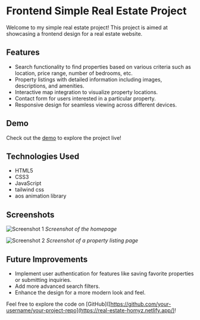# Frontend Simple Real Estate Project

Welcome to my simple real estate project! This project is aimed at showcasing a frontend design for a real estate website.

## Features

- Search functionality to find properties based on various criteria such as location, price range, number of bedrooms, etc.
- Property listings with detailed information including images, descriptions, and amenities.
- Interactive map integration to visualize property locations.
- Contact form for users interested in a particular property.
- Responsive design for seamless viewing across different devices.

## Demo

Check out the [demo](https://your-demo-link.com) to explore the project live!

## Technologies Used

- HTML5
- CSS3
- JavaScript
- tailwind css
- aos animation library

## Screenshots

![Screenshot 1](screenshot1.png)
*Screenshot of the homepage*

![Screenshot 2](screenshot2.png)
*Screenshot of a property listing page*

## Future Improvements

- Implement user authentication for features like saving favorite properties or submitting inquiries.
- Add more advanced search filters.
- Enhance the design for a more modern look and feel.

Feel free to explore the code on [GitHub]([https://github.com/your-username/your-project-repo](https://real-estate-homyz.netlify.app/)!

